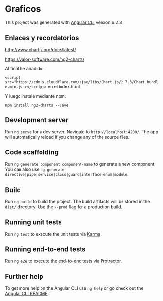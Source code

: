 # Graficos

This project was generated with [Angular CLI](https://github.com/angular/angular-cli) version 6.2.3.

## Enlaces y recordatorios

http://www.chartjs.org/docs/latest/

https://valor-software.com/ng2-charts/

Al final he añadido:

 ```<script src="https://cdnjs.cloudflare.com/ajax/libs/Chart.js/2.7.3/Chart.bundle.min.js"></script>``` en el index.html

Y luego instalé mediante npm:

 ```npm install ng2-charts --save```



## Development server

Run `ng serve` for a dev server. Navigate to `http://localhost:4200/`. The app will automatically reload if you change any of the source files.

## Code scaffolding

Run `ng generate component component-name` to generate a new component. You can also use `ng generate directive|pipe|service|class|guard|interface|enum|module`.

## Build

Run `ng build` to build the project. The build artifacts will be stored in the `dist/` directory. Use the `--prod` flag for a production build.

## Running unit tests

Run `ng test` to execute the unit tests via [Karma](https://karma-runner.github.io).

## Running end-to-end tests

Run `ng e2e` to execute the end-to-end tests via [Protractor](http://www.protractortest.org/).

## Further help

To get more help on the Angular CLI use `ng help` or go check out the [Angular CLI README](https://github.com/angular/angular-cli/blob/master/README.md).
